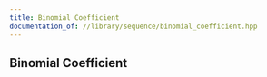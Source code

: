 ```yaml
---
title: Binomial Coefficient
documentation_of: //library/sequence/binomial_coefficient.hpp
---
```

## Binomial Coefficient
